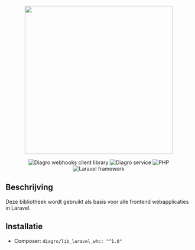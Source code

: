 <p align="center"><a href="https://www.diagro.be" target="_blank"><img src="https://diagro.be/assets/img/diagro-logo.svg" width="400"></a></p>

<p align="center">
<img src="https://img.shields.io/badge/project-lib_laravel_webhooks_client-yellowgreen" alt="Diagro webhooks client library">
<img src="https://img.shields.io/badge/type-library-informational" alt="Diagro service">
<img src="https://img.shields.io/badge/php-8.1-blueviolet" alt="PHP">
<img src="https://img.shields.io/badge/laravel-9.0-red" alt="Laravel framework">
</p>

## Beschrijving

Deze bibliotheek wordt gebruikt als basis voor alle frontend webapplicaties in Laravel.

## Installatie

* Composer: `diagro/lib_laravel_whc: "^1.0"`